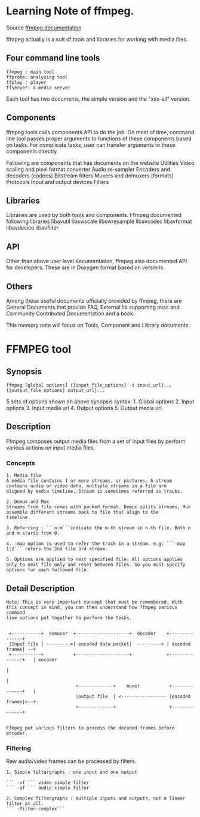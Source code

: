 # Learning Note of ffmpeg.
Source [ffmpeg documentation](https://ffmpeg.org/documentation.html)

ffmpeg actually is a suit of tools and libraries for working with media files. 

## Four command line tools
	ffmpeg : main tool 
	ffprobe: analysing tool
	ffplay : player
	ffserver: a media server
Each tool has two documents, the simple version and the "xxx-all" version.

## Components 
ffmpeg tools calls components API to do the job. On most of time, command line tool passes proper arguments to 
functions of these components based on tasks. For complicate tasks, user can transfer arguments to these components
directly. 

Following are components that has documents on the website
	Utilities
	Video scaling and pixel format converter
	Audio re-sampler
	Encoders and decoders (codecs)
	Bitstream filters
	Muxers and demuxers (formats)
	Protocols
	Input and output devices
	Filters

## Libraries 
Libraries are used by both tools and components. Ffmpeg documented following libraries
	libavutil
	libswscale
	libswresample
	libavcodec
	libavformat
	libavdevice
	libavfilter

## API 
Other than above user level documentation, ffmpeg also documented API for developers. These are in Doxygen format based on versions.

## Others
Among these useful documents officially provided by ffmpeg, there are General Documents that provide FAQ, External lib supporting misc and 
Community Contributed Documentation and a book.


This memory note will focus on Tools, Component and Library documents. 

# FFMPEG tool

## Synopsis

```ffmpeg [global options] {[input_file_options] -i input_url}... {[output_file_options] output_url}...```
	
5 sets of options shown on above synopsis syntax:
	1. Global options
	2. Input options
	3. Input media url
	4. Output options
	5. Output media url.

## Description
Ffmpeg composes output media files from a set of input files by perform various actions on input media files. 

### Concepts
	1. Media file 
	A media file contains 1 or more streams, or pictures. A stream contains audio or video data, multiple streams in a file are 
	aligned by media timeline. Stream is sometimes referred as tracks.

	2. Demux and Mux
	Streams from file comes with packed format. Demux splits streams, Mux assemble different streams back to file that align to the 
	timeline. 

	3. Referring : ```n:m```indicate the m-th stream in n-th file. Both n and m starts from 0. 

	4. -map option is used to refer the track in a stream. e.g: ```-map 1:2``` refers the 2nd file 3rd stream.

	5. Options are applied to next specified file. All options applies only to next file only and reset between files. So you must specify 
	options for each followed file.

## Detail Description
	Note: This is very important concept that must be remembered. With this concept in mind, you can then understand how ffmpeg various command 
	line options put together to perform the tasks.

    
	 +-----------+  demuxer  +--------------------+  decoder    +---------------+
	 |Input file | --------->| encoded data packet|  ---------> | decoded frames| --+
     +-----------+           +--------------------+             +---------------+   | encoder
                                                                                    |
                                                                                    |
							  +-------------+    muxer           +--------------+   |
                              |output file  | <----------------- |encoded frames|<--+
							  +-------------+                    +--------------+


	Ffmpeg put various filters to process the decoded frames before encoder.

### Filtering
Raw audio/video frames can be processed by filters. 
	
	1. Simple filtergraphs : one input and one output

	``` -vf ``` video simple filter
	``` -af ``` audio simple filter

	2. Complex filtergraphs : multiple inputs and outputs, not a linear filter at all.
	``` -filter-complex```
		   


